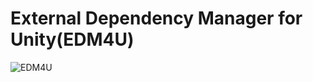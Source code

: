 # External Dependency Manager for Unity(EDM4U)


![EDM4U](https://github.com/user-attachments/assets/7cbd8b84-a9c3-427c-b015-b6187b66263a)